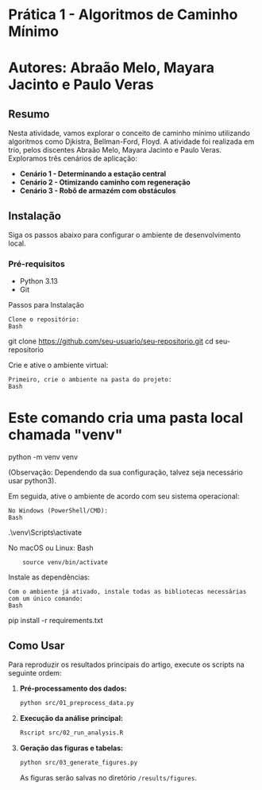 # Prática 1 - Algoritmos de Caminho Mínimo
# Autores: Abraão Melo, Mayara Jacinto e Paulo Veras

## Resumo

Nesta atividade, vamos explorar o conceito de caminho mínimo utilizando algoritmos como Djkistra, Bellman-Ford, Floyd. A atividade foi realizada em trio, pelos discentes Abraão Melo, Mayara Jacinto e Paulo Veras. Exploramos três cenários de aplicação:
* **Cenário 1 - Determinando a estação central**
* **Cenário 2 - Otimizando caminho com regeneração**
* **Cenário 3 - Robô de armazém com obstáculos**

## Instalação

Siga os passos abaixo para configurar o ambiente de desenvolvimento local.

### Pré-requisitos

* Python 3.13
* Git

Passos para Instalação

    Clone o repositório:
    Bash

git clone https://github.com/seu-usuario/seu-repositorio.git
cd seu-repositorio

Crie e ative o ambiente virtual:

    Primeiro, crie o ambiente na pasta do projeto:
    Bash

# Este comando cria uma pasta local chamada "venv"
python -m venv venv

(Observação: Dependendo da sua configuração, talvez seja necessário usar python3).

Em seguida, ative o ambiente de acordo com seu sistema operacional:

    No Windows (PowerShell/CMD):
    Bash

.\venv\Scripts\activate

No macOS ou Linux:
Bash

        source venv/bin/activate


Instale as dependências:

    Com o ambiente já ativado, instale todas as bibliotecas necessárias com um único comando:
    Bash

pip install -r requirements.txt


## Como Usar

Para reproduzir os resultados principais do artigo, execute os scripts na seguinte ordem:

1.  **Pré-processamento dos dados:**
    ```bash
    python src/01_preprocess_data.py
    ```

2.  **Execução da análise principal:**
    ```bash
    Rscript src/02_run_analysis.R
    ```

3.  **Geração das figuras e tabelas:**
    ```bash
    python src/03_generate_figures.py
    ```
    As figuras serão salvas no diretório `/results/figures`.
